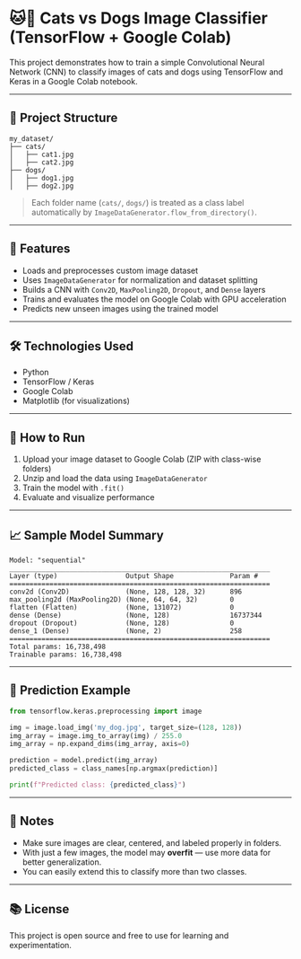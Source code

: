 # 🐱🐶 Cats vs Dogs Image Classifier (TensorFlow + Google Colab)

This project demonstrates how to train a simple Convolutional Neural Network (CNN) to classify images of cats and dogs using TensorFlow and Keras in a Google Colab notebook.

---

## 📂 Project Structure

```
my_dataset/
├── cats/
│   ├── cat1.jpg
│   ├── cat2.jpg
├── dogs/
│   ├── dog1.jpg
│   ├── dog2.jpg
```

> Each folder name (`cats/`, `dogs/`) is treated as a class label automatically by `ImageDataGenerator.flow_from_directory()`.

---

## 🚀 Features

- Loads and preprocesses custom image dataset
- Uses `ImageDataGenerator` for normalization and dataset splitting
- Builds a CNN with `Conv2D`, `MaxPooling2D`, `Dropout`, and `Dense` layers
- Trains and evaluates the model on Google Colab with GPU acceleration
- Predicts new unseen images using the trained model

---

## 🛠️ Technologies Used

- Python
- TensorFlow / Keras
- Google Colab
- Matplotlib (for visualizations)

---

## 🧪 How to Run

1. Upload your image dataset to Google Colab (ZIP with class-wise folders)
2. Unzip and load the data using `ImageDataGenerator`
3. Train the model with `.fit()`
4. Evaluate and visualize performance

---

## 📈 Sample Model Summary

```
Model: "sequential"
_________________________________________________________________
Layer (type)                 Output Shape              Param #
=================================================================
conv2d (Conv2D)              (None, 128, 128, 32)      896
max_pooling2d (MaxPooling2D) (None, 64, 64, 32)        0
flatten (Flatten)            (None, 131072)            0
dense (Dense)                (None, 128)               16737344
dropout (Dropout)            (None, 128)               0
dense_1 (Dense)              (None, 2)                 258
=================================================================
Total params: 16,738,498
Trainable params: 16,738,498
```

---

## 📸 Prediction Example

```python
from tensorflow.keras.preprocessing import image

img = image.load_img('my_dog.jpg', target_size=(128, 128))
img_array = image.img_to_array(img) / 255.0
img_array = np.expand_dims(img_array, axis=0)

prediction = model.predict(img_array)
predicted_class = class_names[np.argmax(prediction)]

print(f"Predicted class: {predicted_class}")
```

---

## 📌 Notes

- Make sure images are clear, centered, and labeled properly in folders.
- With just a few images, the model may **overfit** — use more data for better generalization.
- You can easily extend this to classify more than two classes.

---

## 📚 License

This project is open source and free to use for learning and experimentation.
